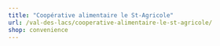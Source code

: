 ```yaml
---
title: "Coopérative alimentaire le St-Agricole"
url: /val-des-lacs/cooperative-alimentaire-le-st-agricole/
shop: convenience
---
```

